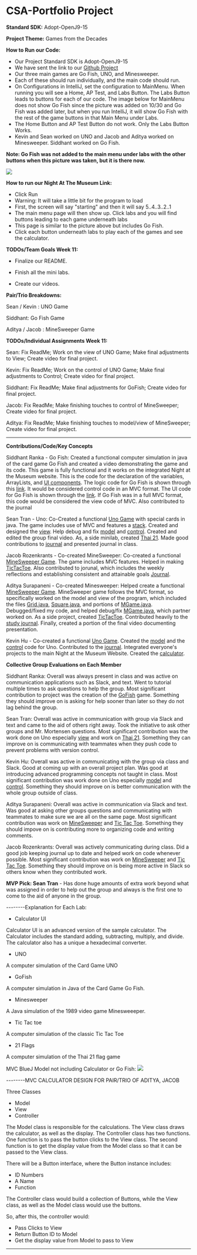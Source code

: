 # CSA-Portfolio Project

**Standard SDK:** Adopt-OpenJ9-15

**Project Theme:** Games from the Decades

**How to Run our Code:**
- Our Project Standard SDK is Adopt-OpenJ9-15
- We have sent the link to our [Github Project](https://github.com/keviin0/CSA-Portfolio-GroceryStoreSim)
- Our three main games are Go Fish, UNO, and Minesweeper.
- Each of these should run individually, and the main code should run.
- On Configurations in IntelliJ, set the configuration to MainMenu. When running you will see a Home, AP Test, and Labs Button. The Labs Button leads to buttons for each of our code. The image below for MainMenu does not show Go Fish since the picture was added on 10/30 and Go Fish was added later, but when you run IntelliJ, it will show Go Fish with the rest of the game buttons in that Main Menu under Labs.
- The Home Button and AP Test Button do not work. Only the Labs Button Works. 
- Kevin and Sean worked on UNO and Jacob and Aditya worked on Minesweeper. Siddhant worked on Go Fish.

**Note: Go Fish was not added to the main menu under labs with the other buttons when this picture was taken, but it is there now.**

![](images/Snip1.png)

**How to run our Night At The Museum Link:**
- Click Run
- Warning: It will take a little bit for the program to load
- First, the screen will say "starting" and then it will say 5..4..3..2..1
- The main menu page will then show up. Click labs and you will find buttons leading to each game underneath labs
- This page is similar to the picture above but includes Go Fish.
- Click each button underneath labs to play each of the games and see the calculator.

**TODOs/Team Goals Week 11:**
* Finalize our README.

* Finish all the mini labs.

* Create our videos.

**Pair/Trio Breakdowns:**

Sean / Kevin : UNO Game

Siddhant: Go Fish Game
 
Aditya / Jacob : MineSweeper Game

**TODOs/Individual Assignments Week 11:**

Sean: Fix ReadMe; Work on the view of UNO Game; Make final adjustments to View; Create video for final project.

Kevin: Fix ReadMe; Work on the control of UNO Game; Make final adjustments to Control; Create video for final project.

Siddhant: Fix ReadMe; Make final adjustments for GoFish; Create video for final project.

Jacob: Fix ReadMe; Make finishing touches to control of MineSweeper; Create video for final project.

Aditya: Fix ReadMe; Make finishing touches to model/view of MineSweeper; Create video for final project.

------------------------------------------------------------------------------------------------------------------------

**Contributions/Code/Key Concepts**

Siddhant Ranka - Go Fish: Created a functional computer simulation in java of the card game Go Fish and created a video demonstrating the game and its code. This game is fully functional and it works on the integrated Night at the Museum website. This is the code for the declaration of the variables, ArrayLists, and [UI components](https://github.com/keviin0/CSA-Portfolio-GroceryStoreSim/blob/main/src/ui/GoFish.java#L15-L34). The logic code for Go Fish is shown through this [link](https://github.com/keviin0/CSA-Portfolio-GroceryStoreSim/blob/main/src/ui/GoFish.java#L39-L129). It would be considered control code in an MVC format. The UI code for Go Fish is shown through the [link](https://github.com/keviin0/CSA-Portfolio-GroceryStoreSim/blob/main/src/ui/GoFish.java#L136-L168). If Go Fish was in a full MVC format, this code would be considered the view code of MVC. Also contributed to the journal

Sean Tran - Uno: Co-Created a functional [Uno Game](https://github.com/keviin0/CSA-Portfolio-GroceryStoreSim/blob/main/src/ui/UnoUI.java) with special cards in java. The game includes use of MVC and features a [stack](https://github.com/keviin0/CSA-Portfolio-GroceryStoreSim/blob/main/src/util/Actions.java#L8-L29). Created and designed the [view](https://github.com/keviin0/CSA-Portfolio-GroceryStoreSim/blob/main/src/ui/UnoUI.java). Help debug and fix [model](https://github.com/keviin0/CSA-Portfolio-GroceryStoreSim/blob/main/src/util/SpecialActions.java) and [control](https://github.com/keviin0/CSA-Portfolio-GroceryStoreSim/blob/main/src/util/Actions.java). Created and edited the group final video. As, a side minilab, created [Thai 21](https://github.com/keviin0/CSA-Portfolio-GroceryStoreSim/blob/main/src/ui/Thai21.java). Made good contributions to [journal](https://docs.google.com/document/d/1Eq7m4VV92lnr9jNV4NAeMXk2w12HXQcJsRfXPjjd0Jk/edit?usp=sharing) and presented journal in class.                 

Jacob Rozenkrants - Co-created MineSweeper: Co-created a functional [MineSweeper Game](https://github.com/keviin0/CSA-Portfolio-GroceryStoreSim/blob/main/src/ui/MineSweeperGame.java). The game includes MVC features. Helped in making [TicTacToe](https://github.com/keviin0/CSA-Portfolio-GroceryStoreSim/blob/main/src/ui/TicTacToe.java). Also contributed to jorunal, which includes the weekly reflections and establishing consistent and attainable goals [Journal](https://docs.google.com/document/d/1ttGOV9xKKQJDgc62aTuH_yFzdmDKxjterivHSrKfCXg/edit?usp=sharing).

Aditya Surapaneni - Co-created Minesweeper: Helped create a functional [MineSweeper Game](https://github.com/keviin0/CSA-Portfolio-GroceryStoreSim/blob/main/src/ui/MineSweeperGame.java). MineSweeper game follows the MVC format, so specifically worked on the model and view of the program, which included the files [Grid.java](https://github.com/keviin0/CSA-Portfolio-GroceryStoreSim/blob/main/src/util/Grid.java), [Square.java](https://github.com/keviin0/CSA-Portfolio-GroceryStoreSim/blob/main/src/util/Square.java), and portions of [MGame.java](https://github.com/keviin0/CSA-Portfolio-GroceryStoreSim/blob/main/src/util/MGame.java). Debugged/fixed my code, and helped debug/fix [MGame.java](https://github.com/keviin0/CSA-Portfolio-GroceryStoreSim/blob/main/src/util/MGame.java), which partner worked on. As a side project, created [TicTacToe](https://github.com/keviin0/CSA-Portfolio-GroceryStoreSim/blob/main/src/ui/TicTacToe.java). Contributed heavily to the [study journal](https://docs.google.com/document/d/1ttGOV9xKKQJDgc62aTuH_yFzdmDKxjterivHSrKfCXg/edit?usp=sharing). Finally, created a portion of the final video documenting presentation.

Kevin Hu - Co-created a functional [Uno Game](https://github.com/keviin0/CSA-Portfolio-GroceryStoreSim/blob/main/src/ui/UnoUI.java). Created the [model](https://github.com/keviin0/CSA-Portfolio-GroceryStoreSim/blob/main/src/util/SpecialActions.java) and the [control](https://github.com/keviin0/CSA-Portfolio-GroceryStoreSim/blob/main/src/util/Actions.java) code for Uno. Contributed to the [journal](https://docs.google.com/document/d/1Eq7m4VV92lnr9jNV4NAeMXk2w12HXQcJsRfXPjjd0Jk/edit?usp=sharing). Integrated everyone's projects to the main Night at the Museum Website. Created the [calculator](https://github.com/keviin0/CSA-Portfolio-GroceryStoreSim/blob/main/src/ui/CalculatorUI.java).

**Collective Group Evaluations on Each Member**

Siddhant Ranka: Overall was always present in class and was active on communication applications such as Slack, and text. Went to tutorial multiple times to ask questions to help the group. Most significant contribution to project was the creation of the [GoFish](https://github.com/keviin0/CSA-Portfolio-GroceryStoreSim/blob/main/src/ui/GoFish.java) game. Something they should improve on is asking for help sooner than later so they do not lag behind the group.

Sean Tran: Overall was active in communication with group via Slack and text and came to the aid of others right away. Took the initiative to ask other groups and Mr. Mortensen questions. Most significant contribution was the work done on Uno especially [view](https://github.com/keviin0/CSA-Portfolio-GroceryStoreSim/blob/main/src/ui/UnoUI.java) and work on [Thai 21](https://github.com/keviin0/CSA-Portfolio-GroceryStoreSim/blob/main/src/ui/Thai21.java). Something they can improve on is communicating with teammates when they push code to prevent problems with version control.

Kevin Hu: Overall was active in communicating with the group via class and Slack. Good at coming up with an overall project plan. Was good at introducing advanced programming concepts not taught in class. Most significant contribution was work done on Uno especially [model](https://github.com/keviin0/CSA-Portfolio-GroceryStoreSim/blob/main/src/util/SpecialActions.java) and [control](https://github.com/keviin0/CSA-Portfolio-GroceryStoreSim/blob/main/src/util/Actions.java). Something they should improve on is better communication with the whole group outside of class.

Aditya Surapaneni: Overall was active in communication via Slack and text. Was good at asking other groups questions and communicating with teammates to make sure we are all on the same page. Most significant contribution was work on [MineSweeper](https://github.com/keviin0/CSA-Portfolio-GroceryStoreSim/blob/main/src/ui/MineSweeperGame.java) and [Tic Tac Toe](https://github.com/keviin0/CSA-Portfolio-GroceryStoreSim/blob/main/src/ui/TicTacToe.java). Something they should impove on is contributing more to organizing code and writing comments.

Jacob Rozenkrants: Overall was actively communicating during class. Did a good job keeping journal up to date and helped work on code whenever possible. Most significant contribution was work on [MineSweeper](https://github.com/keviin0/CSA-Portfolio-GroceryStoreSim/blob/main/src/ui/MineSweeperGame.java) and [Tic Tac Toe](https://github.com/keviin0/CSA-Portfolio-GroceryStoreSim/blob/main/src/ui/TicTacToe.java). Something they should improve on is being more active in Slack so others know when they contributed work.

**MVP Pick: Sean Tran** - Has done huge amounts of extra work beyond what was assigned in order to help out the group and always is the first one to come to the aid of anyone in the group. 


--------Explanation for Each Lab:

- Calculator UI

Calculator UI is an advanced version of the sample calculator. The Calculator includes the standard adding, subtracting, multiply, and divide. The calculator also has a unique a hexadecimal converter. 
- UNO

A computer simulation of the Card Game UNO

- GoFish

A computer simulation in Java of the Card Game Go Fish.

* Minesweeper

A Java simulation of the 1989 video game Minesweeeper.

* Tic Tac toe

A computer simulation of the classic Tic Tac Toe

* 21 Flags

A computer simulation of the Thai 21 flag game


MVC BlueJ Model not including Calculator or Go Fish:
![](images/MVC.png)

--------MVC CALCULATOR DESIGN FOR PAIR/TRIO OF ADITYA, JACOB

Three Classes
- Model
- View
- Controller

The Model class is responsible for the calculations.
The View class draws the calculator, as well as the display.
The Controller class has two functions. One function is to pass the button clicks to the View class. The second function is to get the display value from the Model class so that it can be passed to the View class.

There will be a Button interface, where the Button instance includes:
- ID Numbers
- A Name
- Function

The Controller class would build a collection of Buttons, while the View class, as well as the Model class would use the buttons.

So, after this, the controller would:
- Pass Clicks to View
- Return Button ID to Model
- Get the display value from Model to pass to View

---------------------------------------------------------------------------------------------------


